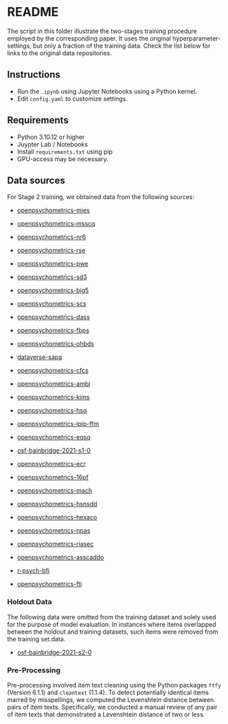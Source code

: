 # README
The script in this folder illustrate the two-stages training procedure employed by the corresponding paper. It uses the original hyperparameter-settings, but only a fraction of the training data. Check the list below for links to the original data repositories.

## Instructions
- Run the `.ipynb` using Jupyter Notebooks using a Python kernel.
- Edit `config.yaml` to customize settings.

## Requirements
- Python 3.10.12 or higher
- Juypter Lab / Notebooks
- Install `requirements.txt` using pip
- GPU-access may be necessary.

## Data sources
For Stage 2 training, we obtained data from the following sources:

- [openpsychometrics-mies](https://openpsychometrics.org/_rawdata/MIES_Dev_Data.zip)

- [openpsychometrics-msscq](https://openpsychometrics.org/_rawdata/MSSCQ.zip)

- [openpsychometrics-nr6](https://openpsychometrics.org/_rawdata/NR6-data-14Nov2018.zip)

- [openpsychometrics-rse](https://openpsychometrics.org/_rawdata/RSE.zip)

- [openpsychometrics-pwe](https://openpsychometrics.org/_rawdata/PWE_data.zip)

- [openpsychometrics-sd3](https://openpsychometrics.org/_rawdata/SD3.zip)

- [openpsychometrics-big5](https://openpsychometrics.org/_rawdata/BIG5.zip)

- [openpsychometrics-scs](https://openpsychometrics.org/_rawdata/SCS.zip)

- [openpsychometrics-dass](https://openpsychometrics.org/_rawdata/DASS_data_21.02.19.zip)

- [openpsychometrics-fbps](https://openpsychometrics.org/_rawdata/FBPS-ValidationData.zip)

- [openpsychometrics-ohbds](https://openpsychometrics.org/_rawdata/OHBDS-data.zip)

- [dataverse-sapa](https://dataverse.harvard.edu/dataverse/SAPA-Project)

- [openpsychometrics-cfcs](https://openpsychometrics.org/_rawdata/CFCS.zip)

- [openpsychometrics-ambi](https://openpsychometrics.org/_rawdata/AMBI_data_Dec2019.zip)

- [openpsychometrics-kims](https://openpsychometrics.org/_rawdata/KIMS.zip)

- [openpsychometrics-hsq](https://openpsychometrics.org/_rawdata/HSQ.zip)

- [openpsychometrics-ipip-ffm](https://openpsychometrics.org/_rawdata/IPIP-FFM-data-8Nov2018.zip)

- [openpsychometrics-eqsq](https://openpsychometrics.org/_rawdata/EQSQ.zip)

- [osf-bainbridge-2021-s1-0](https://osf.io/z8xwa)

- [openpsychometrics-ecr](https://openpsychometrics.org/_rawdata/ECR-data-1March2018.zip)

- [openpsychometrics-16pf](https://openpsychometrics.org/_rawdata/16PF.zip)

- [openpsychometrics-mach](https://openpsychometrics.org/_rawdata/MACH_data.zip)

- [openpsychometrics-hsnsdd](https://openpsychometrics.org/_rawdata/HSNS+DD.zip)

- [openpsychometrics-hexaco](https://openpsychometrics.org/_rawdata/HEXACO.zip)

- [openpsychometrics-npas](https://openpsychometrics.org/_rawdata/NPAS-data-16December2018.zip)

- [openpsychometrics-riasec](https://openpsychometrics.org/_rawdata/RIASEC_data12Dec2018.zip)

- [openpsychometrics-asscaddo](https://openpsychometrics.org/_rawdata/AS+SC+AD+DO.zip)

- [r-psych-bfi](https://www.rdocumentation.org/packages/psych/versions/2.3.3/topics/bfi)

- [openpsychometrics-fti](https://openpsychometrics.org/_rawdata/FTI-data.zip)

### Holdout Data
The following data were omitted from the training dataset and solely used for the purpose of model evaluation. In instances where items overlapped between the holdout and training datasets, such items were removed from the training set.data.

- [osf-bainbridge-2021-s2-0](https://osf.io/y7tkn)

### Pre-Processing
Pre-processing involved item text cleaning using the Python packages `ftfy` (Version 6.1.1) and `cleantext` (1.1.4). To detect potentially identical items marred by misspellings, we computed the Levenshtein distance between pairs of item texts. Specifically, we conducted a manual review of any pair of item texts that demonstrated a Levenshtein distance of two or less.